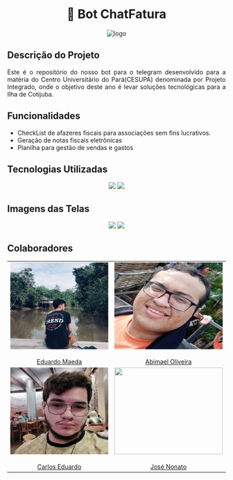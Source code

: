 <h1 align='center'>🤖 Bot ChatFatura</h1>

<div align='center'>
  <img src='https://user-images.githubusercontent.com/66874248/230901751-89854f20-23ab-4d50-86a6-28214a4ed4ef.png' alt='logo'/>
</div>

<h2>Descrição do Projeto</h2>
<p align='justify'>Este é o repositório do nosso bot para o telegram desenvolvido para a matéria do Centro Universitário do Pará(CESUPA) denominada por Projeto Integrado,
onde o objetivo deste ano é levar soluções tecnológicas para a Ilha de Cotijuba.</p>

<h2>Funcionalidades</h2>
<ul>
<li>CheckList de afazeres fiscais para associações sem fins lucrativos.</li>
<li>Geração de notas fiscais eletrônicas</li>
<li>Planilha para gestão de vendas e gastos</li>
</ul>

<h2>Tecnologias Utilizadas</h2>

<div align="center">
<img src="https://img.shields.io/static/v1?label=Python&message=backend&color=blue&style=for-the-badge&logo=PYTHON"/>
<img src="https://img.shields.io/static/v1?label=Telegram&message=mensagens&color=blue&style=for-the-badge&logo=TELEGRAM"/>
</div>

<h2>Imagens das Telas</h2>
<div align="center">
<img src="https://user-images.githubusercontent.com/66874248/233750141-adf878e9-e935-47a4-9234-877761047a54.png"/>
<img src="https://user-images.githubusercontent.com/66874248/233750155-d5c583cd-03f0-42a4-8704-cbccdb1d07d2.png"/>
</div>

<h2>Colaboradores</h2>

<table align="center">
  <tr>
    <td align="center">
      <img width=250 height=200 src="https://github.com/Jose-Nonato/Kayake-da-Onca/blob/main/app/src/assets/Eduardo.png"><br/><br/><a href="https://github.com/edumaedaa">Eduardo Maeda</a>
    </td>
    <td align="center">
      <img width=250 height=200 src="https://github.com/Jose-Nonato/Kayake-da-Onca/blob/main/app/src/assets/Abimael.png"><br/><br/><a href="https://github.com/AbimaelOliveira">Abimael Oliveira</a>
    </td>
  </tr>
  <tr>
    <td align="center">
      <img width=250 height=200 src="https://github.com/Jose-Nonato/Kayake-da-Onca/blob/main/app/src/assets/Carlos.png"><br/><br/><a href="https://github.com/carloseduardonylander">Carlos Eduardo</a>
    </td>
    <td align="center">
      <img width=250 height=200 src="https://github.com/Jose-Nonato/Kayake-da-Onca/blob/main/app/src/assets/Jos%C3%A9.png"><br/><br/><a href="https://github.com/Jose-Nonato">José Nonato</a>
    </td>
  </tr>
</table>
